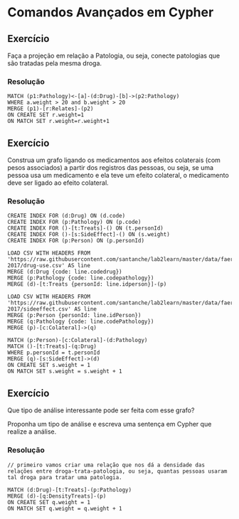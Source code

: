 # Comandos Avançados em Cypher

## Exercício

Faça a projeção em relação a Patologia, ou seja, conecte patologias que são tratadas pela mesma droga.

### Resolução
~~~cypher
MATCH (p1:Pathology)<-[a]-(d:Drug)-[b]->(p2:Pathology)
WHERE a.weight > 20 and b.weight > 20
MERGE (p1)-[r:Relates]-(p2)
ON CREATE SET r.weight=1
ON MATCH SET r.weight=r.weight+1
~~~

## Exercício

Construa um grafo ligando os medicamentos aos efeitos colaterais (com pesos associados) a partir dos registros das pessoas, ou seja, se uma pessoa usa um medicamento e ela teve um efeito colateral, o medicamento deve ser ligado ao efeito colateral.

### Resolução
~~~cypher
CREATE INDEX FOR (d:Drug) ON (d.code)
CREATE INDEX FOR (p:Pathology) ON (p.code)
CREATE INDEX FOR ()-[t:Treats]-() ON (t.personId)
CREATE INDEX FOR ()-[s:SideEffect]-() ON (s.weight)
CREATE INDEX FOR (p:Person) ON (p.personId)

LOAD CSV WITH HEADERS FROM 'https://raw.githubusercontent.com/santanche/lab2learn/master/data/faers-2017/drug-use.csv' AS line
MERGE (d:Drug {code: line.codedrug})
MERGE (p:Pathology {code: line.codepathology})
MERGE (d)-[t:Treats {personId: line.idperson}]-(p)

LOAD CSV WITH HEADERS FROM 'https://raw.githubusercontent.com/santanche/lab2learn/master/data/faers-2017/sideeffect.csv' AS line
MERGE (p:Person {personId: line.idPerson})
MERGE (q:Pathology {code: line.codePathology})
MERGE (p)-[c:Colateral]->(q)

MATCH (p:Person)-[c:Colateral]-(d:Pathology)
MATCH ()-[t:Treats]-(q:Drug)
WHERE p.personId = t.personId
MERGE (q)-[s:SideEffect]->(d)
ON CREATE SET s.weight = 1
ON MATCH SET s.weight = s.weight + 1
~~~

## Exercício

Que tipo de análise interessante pode ser feita com esse grafo?

Proponha um tipo de análise e escreva uma sentença em Cypher que realize a análise.

### Resolução
~~~cypher
// primeiro vamos criar uma relação que nos dá a densidade das relações entre droga-trata-patologia, ou seja, quantas pessoas usaram tal droga para tratar uma patologia.

MATCH (d:Drug)-[t:Treats]-(p:Pathology)
MERGE (d)-[q:DensityTreats]-(p)
ON CREATE SET q.weight = 1
ON MATCH SET q.weight = q.weight + 1


~~~
